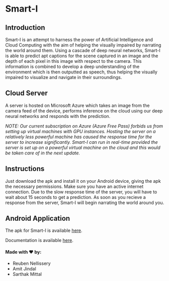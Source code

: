 # Smart-I

## Introduction
Smart-I is an attempt to harness the power of Artificial Intelligence and Cloud Computing with the aim of helping the visually impaired by narrating the world around them. Using a cascade of deep neural networks, Smart-I is able to predict apt captions for the scene captured in an image and the depth of each pixel in this image with respect to the camera. This information is combined to develop a deep understanding of the environment which is then outputted as speech, thus helping the visually impaired to visualize and navigate in their surroundings.

## Cloud Server
A server is hosted on Microsoft Azure which takes an image from the camera feed of the device, performs inference on the cloud using our deep neural networks and responds with the prediction.

*NOTE: Our current subscription on Azure (Azure Free Pass) forbids us from setting up virtual machines with GPU instances. Hosting the server on a relatively less powerful machine has caused the response time for the server to increase significantly. Smart-I can run in real-time provided the server is set up on a powerful virtual machine on the cloud and this would be taken care of in the next update.*

## Instructions
Just download the apk and install it on your Android device, giving the apk the necessary permissions. Make sure you have an active internet connection. Due to the slow response time of the server, you will have to wait about 15 seconds to get a prediction. As soon as you recieve a response from the server, Smart-I will begin narrating the world around you.

## Android Application
The apk for Smart-I is available [here](https://github.com/bennyhawk/CodeFunDo/raw/master/app-release.apk).

Documentation is available [here](https://github.com/bennyhawk/CodeFunDo/raw/master/Smart-I_Doc.pdf).

#### Made with ♥ by:
- Reuben Nellissery 
- Amit Jindal 
- Sarthak Mittal 

